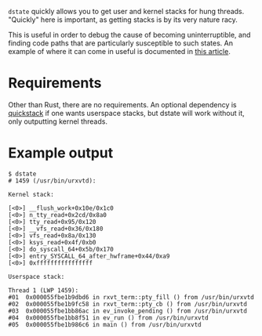 `dstate` quickly allows you to get user and kernel stacks for hung threads.
"Quickly" here is important, as getting stacks is by its very nature racy.

This is useful in order to debug the cause of becoming uninterruptible, and
finding code paths that are particularly susceptible to such states. An example
of where it can come in useful is documented in [this
article](https://chrisdown.name/2018/04/17/kernel-adventures-the-curious-case-of-squashfs-stalls.html).

# Requirements

Other than Rust, there are no requirements. An optional dependency is
[quickstack](https://github.com/yoshinorim/quickstack) if one wants userspace
stacks, but dstate will work without it, only outputting kernel threads.

# Example output

    $ dstate
    # 1459 (/usr/bin/urxvtd):

    Kernel stack:

    [<0>] __flush_work+0x10e/0x1c0
    [<0>] n_tty_read+0x2cd/0x8a0
    [<0>] tty_read+0x95/0x120
    [<0>] __vfs_read+0x36/0x180
    [<0>] vfs_read+0x8a/0x130
    [<0>] ksys_read+0x4f/0xb0
    [<0>] do_syscall_64+0x5b/0x170
    [<0>] entry_SYSCALL_64_after_hwframe+0x44/0xa9
    [<0>] 0xffffffffffffffff

    Userspace stack:

    Thread 1 (LWP 1459):
    #01  0x000055fbe1b9dbd6 in rxvt_term::pty_fill () from /usr/bin/urxvtd
    #02  0x000055fbe1b9fc58 in rxvt_term::pty_cb () from /usr/bin/urxvtd
    #03  0x000055fbe1bb86ac in ev_invoke_pending () from /usr/bin/urxvtd
    #04  0x000055fbe1bb8f51 in ev_run () from /usr/bin/urxvtd
    #05  0x000055fbe1b986c6 in main () from /usr/bin/urxvtd
